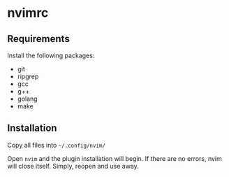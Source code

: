 # nvimrc

## Requirements

Install the following packages:

- git
- ripgrep
- gcc
- g++
- golang
- make

## Installation

Copy all files into `~/.config/nvim/`

Open `nvim` and the plugin installation will begin. If there are no errors, nvim will close itself. Simply, reopen and use away.
